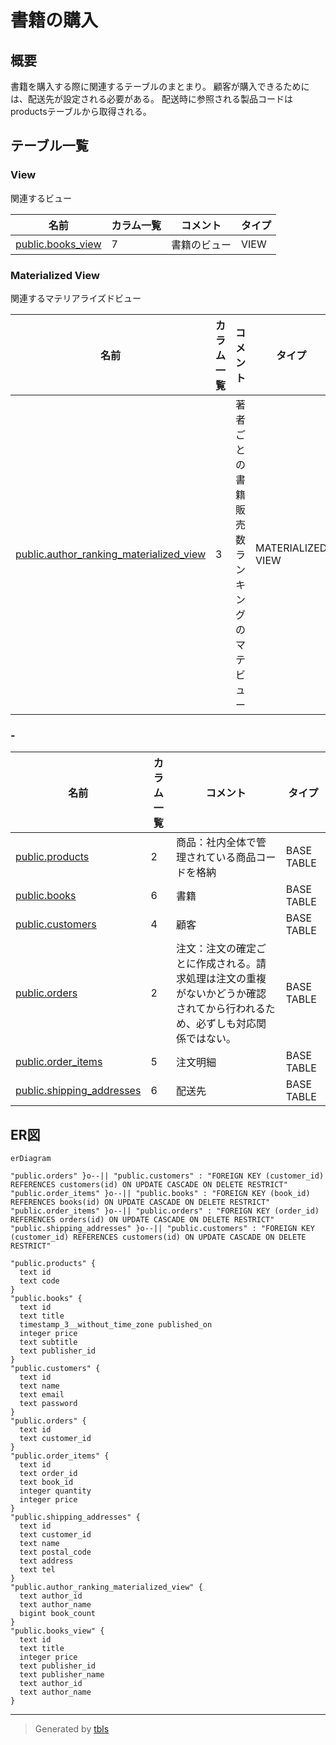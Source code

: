 # 書籍の購入

## 概要

書籍を購入する際に関連するテーブルのまとまり。 顧客が購入できるためには、配送先が設定される必要がある。 配送時に参照される製品コードはproductsテーブルから取得される。

## テーブル一覧

### View

関連するビュー

| 名前 | カラム一覧 | コメント | タイプ |
| ---- | ------- | ------- | ---- |
| [public.books_view](public.books_view.md) | 7 | 書籍のビュー | VIEW |

### Materialized View

関連するマテリアライズドビュー

| 名前 | カラム一覧 | コメント | タイプ |
| ---- | ------- | ------- | ---- |
| [public.author_ranking_materialized_view](public.author_ranking_materialized_view.md) | 3 | 著者ごとの書籍販売数ランキングのマテビュー | MATERIALIZED VIEW |

### -

| 名前 | カラム一覧 | コメント | タイプ |
| ---- | ------- | ------- | ---- |
| [public.products](public.products.md) | 2 | 商品：社内全体で管理されている商品コードを格納 | BASE TABLE |
| [public.books](public.books.md) | 6 | 書籍 | BASE TABLE |
| [public.customers](public.customers.md) | 4 | 顧客 | BASE TABLE |
| [public.orders](public.orders.md) | 2 | 注文：注文の確定ごとに作成される。請求処理は注文の重複がないかどうか確認されてから行われるため、必ずしも対応関係ではない。 | BASE TABLE |
| [public.order_items](public.order_items.md) | 5 | 注文明細 | BASE TABLE |
| [public.shipping_addresses](public.shipping_addresses.md) | 6 | 配送先 | BASE TABLE |

## ER図

```mermaid
erDiagram

"public.orders" }o--|| "public.customers" : "FOREIGN KEY (customer_id) REFERENCES customers(id) ON UPDATE CASCADE ON DELETE RESTRICT"
"public.order_items" }o--|| "public.books" : "FOREIGN KEY (book_id) REFERENCES books(id) ON UPDATE CASCADE ON DELETE RESTRICT"
"public.order_items" }o--|| "public.orders" : "FOREIGN KEY (order_id) REFERENCES orders(id) ON UPDATE CASCADE ON DELETE RESTRICT"
"public.shipping_addresses" }o--|| "public.customers" : "FOREIGN KEY (customer_id) REFERENCES customers(id) ON UPDATE CASCADE ON DELETE RESTRICT"

"public.products" {
  text id
  text code
}
"public.books" {
  text id
  text title
  timestamp_3__without_time_zone published_on
  integer price
  text subtitle
  text publisher_id
}
"public.customers" {
  text id
  text name
  text email
  text password
}
"public.orders" {
  text id
  text customer_id
}
"public.order_items" {
  text id
  text order_id
  text book_id
  integer quantity
  integer price
}
"public.shipping_addresses" {
  text id
  text customer_id
  text name
  text postal_code
  text address
  text tel
}
"public.author_ranking_materialized_view" {
  text author_id
  text author_name
  bigint book_count
}
"public.books_view" {
  text id
  text title
  integer price
  text publisher_id
  text publisher_name
  text author_id
  text author_name
}
```

---

> Generated by [tbls](https://github.com/k1LoW/tbls)
